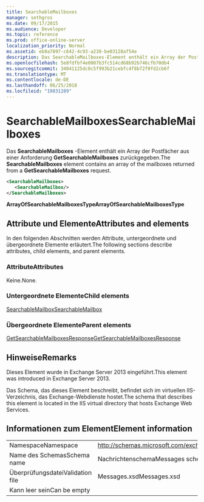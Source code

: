 ```yaml
---
title: SearchableMailboxes
manager: sethgros
ms.date: 09/17/2015
ms.audience: Developer
ms.topic: reference
ms.prod: office-online-server
localization_priority: Normal
ms.assetid: eb0a7897-c642-4c93-a238-be03128af54e
description: Das SearchableMailboxes-Element enthält ein Array der Postfächer aus einer Anforderung GetSearchableMailboxes zurückgegeben.
ms.openlocfilehash: 5e8fdfbf4e0087b3fc514cd68b92b746cfb70db4
ms.sourcegitcommit: 34041125dc8c5f993b21cebfc4f8b72f0fd2cb6f
ms.translationtype: MT
ms.contentlocale: de-DE
ms.lasthandoff: 06/25/2018
ms.locfileid: "19831289"
---
```

# <a name="searchablemailboxes"></a><span data-ttu-id="31473-103">SearchableMailboxes</span><span class="sxs-lookup"><span data-stu-id="31473-103">SearchableMailboxes</span></span>

<span data-ttu-id="31473-104">Das **SearchableMailboxes** -Element enthält ein Array der Postfächer aus einer Anforderung **GetSearchableMailboxes** zurückgegeben.</span><span class="sxs-lookup"><span data-stu-id="31473-104">The **SearchableMailboxes** element contains an array of the mailboxes returned from a **GetSearchableMailboxes** request.</span></span> 
  
```XML
<SearchableMailboxes>
   <SearchableMailbox/>
</SearchableMailboxes>
```

 <span data-ttu-id="31473-105">**ArrayOfSearchableMailboxesType**</span><span class="sxs-lookup"><span data-stu-id="31473-105">**ArrayOfSearchableMailboxesType**</span></span>
## <a name="attributes-and-elements"></a><span data-ttu-id="31473-106">Attribute und Elemente</span><span class="sxs-lookup"><span data-stu-id="31473-106">Attributes and elements</span></span>

<span data-ttu-id="31473-107">In den folgenden Abschnitten werden Attribute, untergeordnete und übergeordnete Elemente erläutert.</span><span class="sxs-lookup"><span data-stu-id="31473-107">The following sections describe attributes, child elements, and parent elements.</span></span>
  
### <a name="attributes"></a><span data-ttu-id="31473-108">Attribute</span><span class="sxs-lookup"><span data-stu-id="31473-108">Attributes</span></span>

<span data-ttu-id="31473-109">Keine.</span><span class="sxs-lookup"><span data-stu-id="31473-109">None.</span></span>
  
### <a name="child-elements"></a><span data-ttu-id="31473-110">Untergeordnete Elemente</span><span class="sxs-lookup"><span data-stu-id="31473-110">Child elements</span></span>

[<span data-ttu-id="31473-111">SearchableMailbox</span><span class="sxs-lookup"><span data-stu-id="31473-111">SearchableMailbox</span></span>](searchablemailbox.md)
  
### <a name="parent-elements"></a><span data-ttu-id="31473-112">Übergeordnete Elemente</span><span class="sxs-lookup"><span data-stu-id="31473-112">Parent elements</span></span>

[<span data-ttu-id="31473-113">GetSearchableMailboxesResponse</span><span class="sxs-lookup"><span data-stu-id="31473-113">GetSearchableMailboxesResponse</span></span>](getsearchablemailboxesresponse.md)
  
## <a name="remarks"></a><span data-ttu-id="31473-114">Hinweise</span><span class="sxs-lookup"><span data-stu-id="31473-114">Remarks</span></span>

<span data-ttu-id="31473-115">Dieses Element wurde in Exchange Server 2013 eingeführt.</span><span class="sxs-lookup"><span data-stu-id="31473-115">This element was introduced in Exchange Server 2013.</span></span>
  
<span data-ttu-id="31473-116">Das Schema, das dieses Element beschreibt, befindet sich im virtuellen IIS-Verzeichnis, das Exchange-Webdienste hostet.</span><span class="sxs-lookup"><span data-stu-id="31473-116">The schema that describes this element is located in the IIS virtual directory that hosts Exchange Web Services.</span></span>
  
## <a name="element-information"></a><span data-ttu-id="31473-117">Informationen zum Element</span><span class="sxs-lookup"><span data-stu-id="31473-117">Element information</span></span>

|||
|:-----|:-----|
|<span data-ttu-id="31473-118">Namespace</span><span class="sxs-lookup"><span data-stu-id="31473-118">Namespace</span></span>  <br/> |http://schemas.microsoft.com/exchange/services/2006/messages  <br/> |
|<span data-ttu-id="31473-119">Name des Schemas</span><span class="sxs-lookup"><span data-stu-id="31473-119">Schema name</span></span>  <br/> |<span data-ttu-id="31473-120">Nachrichtenschema</span><span class="sxs-lookup"><span data-stu-id="31473-120">Messages schema</span></span>  <br/> |
|<span data-ttu-id="31473-121">Überprüfungsdatei</span><span class="sxs-lookup"><span data-stu-id="31473-121">Validation file</span></span>  <br/> |<span data-ttu-id="31473-122">Messages.xsd</span><span class="sxs-lookup"><span data-stu-id="31473-122">Messages.xsd</span></span>  <br/> |
|<span data-ttu-id="31473-123">Kann leer sein</span><span class="sxs-lookup"><span data-stu-id="31473-123">Can be empty</span></span>  <br/> ||
   

